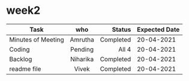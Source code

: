 # week2
| Task       | who         | Status | Expected Date |
| ------------- |:-------------:| -----:|-------|
|        Minutes of Meeting  |   Amrutha     | Completed |20-04-2021       |
|  Coding   |  Pending    |  All 4   |   20-04-2021     |
|         Backlog     | Niharika  |    Completed|    20-04-2021     |
|          readme file   |     Vivek    |  Completed    |   20-04-2021    |
